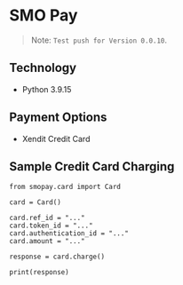 # SMO Pay

> Note: `Test push for Version 0.0.10`.

## Technology

- Python 3.9.15

## Payment Options

- Xendit Credit Card

## Sample Credit Card Charging

```
from smopay.card import Card

card = Card()

card.ref_id = "..."
card.token_id = "..."
card.authentication_id = "..."
card.amount = "..."

response = card.charge()

print(response)
```